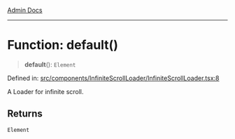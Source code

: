 [Admin Docs](/)

***

# Function: default()

> **default**(): `Element`

Defined in: [src/components/InfiniteScrollLoader/InfiniteScrollLoader.tsx:8](https://github.com/abhassen44/talawa-admin/blob/bb7b6d5252385a81ad100b897eb0cba4f7ba10d2/src/components/InfiniteScrollLoader/InfiniteScrollLoader.tsx#L8)

A Loader for infinite scroll.

## Returns

`Element`

